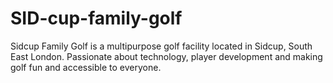 # SID-cup-family-golf
Sidcup Family Golf is a multipurpose golf facility located in Sidcup, South East London. Passionate about technology, player development and making golf fun and accessible to everyone.
